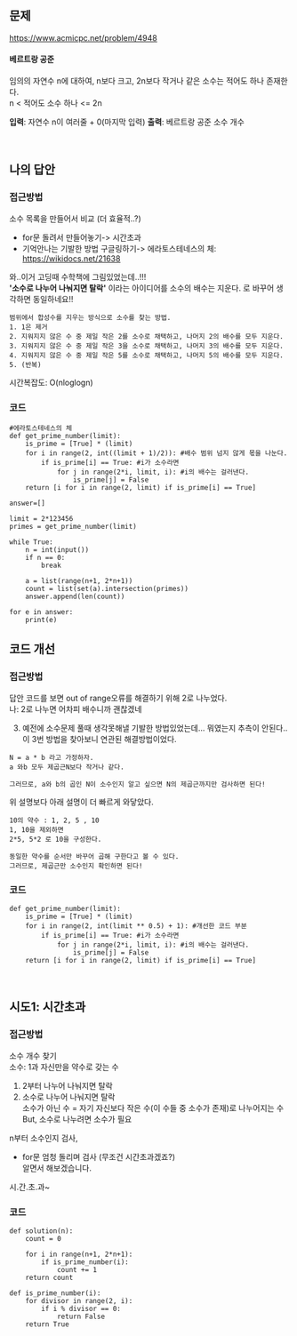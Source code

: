 ## 문제
https://www.acmicpc.net/problem/4948

#### 베르트랑 공준
임의의 자연수 n에 대하여, n보다 크고, 2n보다 작거나 같은 소수는 적어도 하나 존재한다.  
n < 적어도 소수 하나 <= 2n

**입력**: 자연수 n이 여러줄 + 0(마지막 입력)
**출력**: 베르트랑 공준 소수 개수

<br>

## 나의 답안
### 접근방법
소수 목록을 만들어서 비교 (더 효율적..?)  
- for문 돌려서 만들어놓기-> 시간초과  
- 기억안나는 기발한 방법 구글링하기-> 에라토스테네스의 체: https://wikidocs.net/21638  

와..이거 고딩때 수학책에 그림있었는데..!!!   
__'소수로 나누어 나눠지면 탈락'__ 이라는 아이디어를 소수의 배수는 지운다. 로 바꾸어 생각하면 동일하네요!!  
```
범위에서 합성수를 지우는 방식으로 소수를 찾는 방법. 
1. 1은 제거 
2. 지워지지 않은 수 중 제일 작은 2를 소수로 채택하고, 나머지 2의 배수를 모두 지운다. 
3. 지워지지 않은 수 중 제일 작은 3을 소수로 채택하고, 나머지 3의 배수를 모두 지운다. 
4. 지워지지 않은 수 중 제일 작은 5를 소수로 채택하고, 나머지 5의 배수를 모두 지운다. 
5. (반복)
```
시간복잡도: O(nloglogn)

### 코드
```
#에라토스테네스의 체
def get_prime_number(limit):
    is_prime = [True] * (limit) 
    for i in range(2, int((limit + 1)/2)): #배수 범위 넘지 않게 몫을 나눈다.
        if is_prime[i] == True: #i가 소수라면
            for j in range(2*i, limit, i): #i의 배수는 걸러낸다.
                is_prime[j] = False
    return [i for i in range(2, limit) if is_prime[i] == True]

answer=[]

limit = 2*123456
primes = get_prime_number(limit)

while True:
    n = int(input())
    if n == 0: 
        break  

    a = list(range(n+1, 2*n+1))
    count = list(set(a).intersection(primes))
    answer.append(len(count))

for e in answer:
    print(e)
```

## 코드 개선
### 접근방법
답안 코드를 보면 out of range오류를 해결하기 위해 2로 나누었다.  
나: 2로 나누면 어차피 배수니까 괜찮겠네

3. 예전에 소수문제 풀때 생각못해낼 기발한 방법있었는데... 뭐였는지 추측이 안된다..
이 3번 방법을 찾아보니 연관된 해결방법이었다.

```
N = a * b 라고 가정하자.
a 와b 모두 제곱근N보다 작거나 같다.

그러므로, a와 b의 곱인 N이 소수인지 알고 싶으면 N의 제곱근까지만 검사하면 된다!
```
위 설명보다 아래 설명이 더 빠르게 와닿았다.

```
10의 약수 : 1, 2, 5 , 10
1, 10을 제외하면
2*5, 5*2 로 10을 구성한다.

동일한 약수를 순서만 바꾸어 곱해 구한다고 볼 수 있다.
그러므로, 제곱근만 소수인지 확인하면 된다!

```


### 코드
```
def get_prime_number(limit):
    is_prime = [True] * (limit) 
    for i in range(2, int(limit ** 0.5) + 1): #개선한 코드 부분
        if is_prime[i] == True: #i가 소수라면
            for j in range(2*i, limit, i): #i의 배수는 걸러낸다.
                is_prime[j] = False
    return [i for i in range(2, limit) if is_prime[i] == True]
```

<br>

## 시도1: 시간초과
### 접근방법
소수 개수 찾기  
소수: 1과 자신만을 약수로 갖는 수  

1. 2부터 나누어 나눠지면 탈락  
2. 소수로 나누어 나눠지면 탈락  
소수가 아닌 수 = 자기 자신보다 작은 수(이 수들 중 소수가 존재)로 나누어지는 수  
But, 소수로 나누려면 소수가 필요  

n부터 소수인지 검사,  
- for문 엄청 돌리며 검사 (무조건 시간초과겠죠?)  
알면서 해보겠습니다.  

시.간.초.과~

### 코드
```
def solution(n): 
    count = 0

    for i in range(n+1, 2*n+1):
        if is_prime_number(i):
            count += 1
    return count

def is_prime_number(i):
    for divisor in range(2, i):
        if i % divisor == 0:
            return False 
    return True

```
